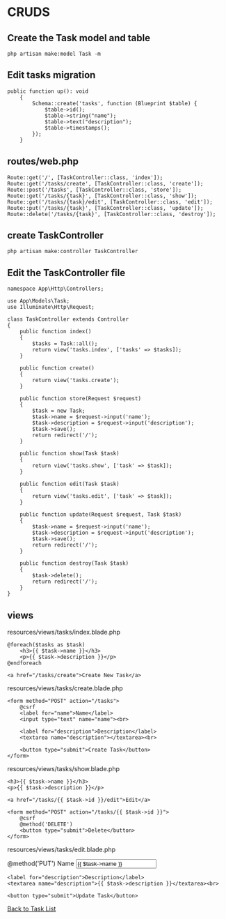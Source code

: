 # CRUDS 

## Create the Task model and table
```
php artisan make:model Task -m
```

## Edit tasks migration  
```
public function up(): void
    {
        Schema::create('tasks', function (Blueprint $table) {
            $table->id();
            $table->string("name");
            $table->text("description");
            $table->timestamps();
        });
    }
```

## routes/web.php

```
Route::get('/', [TaskController::class, 'index']);
Route::get('/tasks/create', [TaskController::class, 'create']);
Route::post('/tasks', [TaskController::class, 'store']);
Route::get('/tasks/{task}', [TaskController::class, 'show']);
Route::get('/tasks/{task}/edit', [TaskController::class, 'edit']);
Route::put('/tasks/{task}', [TaskController::class, 'update']);
Route::delete('/tasks/{task}', [TaskController::class, 'destroy']);
```

## create TaskController
```
php artisan make:controller TaskController
```

## Edit the TaskController file 
```
namespace App\Http\Controllers;

use App\Models\Task;
use Illuminate\Http\Request;

class TaskController extends Controller
{
    public function index()
    {
        $tasks = Task::all();
        return view('tasks.index', ['tasks' => $tasks]);
    }

    public function create()
    {
        return view('tasks.create');
    }

    public function store(Request $request)
    {
        $task = new Task;
        $task->name = $request->input('name');
        $task->description = $request->input('description');
        $task->save();
        return redirect('/');
    }

    public function show(Task $task)
    {
        return view('tasks.show', ['task' => $task]);
    }

    public function edit(Task $task)
    {
        return view('tasks.edit', ['task' => $task]);
    }

    public function update(Request $request, Task $task)
    {
        $task->name = $request->input('name');
        $task->description = $request->input('description');
        $task->save();
        return redirect('/');
    }

    public function destroy(Task $task)
    {
        $task->delete();
        return redirect('/');
    }
}
```

## views 

resources/views/tasks/index.blade.php

```
@foreach($tasks as $task)
    <h3>{{ $task->name }}</h3>
    <p>{{ $task->description }}</p>
@endforeach

<a href="/tasks/create">Create New Task</a>
```

resources/views/tasks/create.blade.php
```
<form method="POST" action="/tasks">
    @csrf
    <label for="name">Name</label>
    <input type="text" name="name"><br>

    <label for="description">Description</label>
    <textarea name="description"></textarea><br>

    <button type="submit">Create Task</button>
</form>
```

resources/views/tasks/show.blade.php

```
<h3>{{ $task->name }}</h3>
<p>{{ $task->description }}</p>

<a href="/tasks/{{ $task->id }}/edit">Edit</a>

<form method="POST" action="/tasks/{{ $task->id }}">
    @csrf
    @method('DELETE')
    <button type="submit">Delete</button>
</form>

```

resources/views/tasks/edit.blade.php

@method('PUT')
    <label for="name">Name</label>
    <input type="text" name="name" value="{{ $task->name }}"><br>

    <label for="description">Description</label>
    <textarea name="description">{{ $task->description }}</textarea><br>

    <button type="submit">Update Task</button>
</form>

<a href="/">Back to Task List</a>
